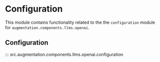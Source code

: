 # Configuration

This module contains functionality related to the the `configuration` module for `augmentation.components.llms.openai`.

## Configuration

::: src.augmentation.components.llms.openai.configuration

